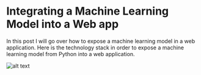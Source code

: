 # Integrating a Machine Learning Model into a Web app

In this post I will go over how to expose a machine learning model in a web application. Here is the technology stack in order to expose a machine learning model from Python into a web application.

![alt text](https://1.bp.blogspot.com/-TV0jJ_2WBWM/WiR5eIslA9I/AAAAAAAA7Pg/N80zHGJjo_UYFxaEd9XhfFatghRfcTbRwCLcBGAs/s1600/Screen%2BShot%2B2017-12-03%2Bat%2B5.23.27%2BPM.png)
